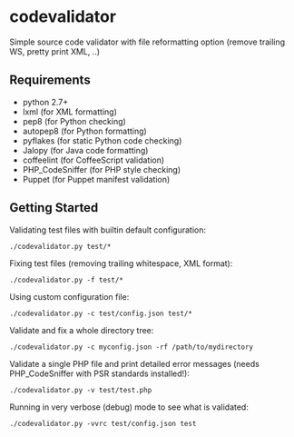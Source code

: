 codevalidator
=============

Simple source code validator with file reformatting option (remove trailing WS, pretty print XML, ..)

Requirements
------------

* python 2.7+
* lxml (for XML formatting)
* pep8 (for Python checking)
* autopep8 (for Python formatting)
* pyflakes (for static Python code checking)
* Jalopy (for Java code formatting)
* coffeelint (for CoffeeScript validation)
* PHP_CodeSniffer (for PHP style checking)
* Puppet (for Puppet manifest validation)

Getting Started
---------------

Validating test files with builtin default configuration:

    ./codevalidator.py test/*

Fixing test files (removing trailing whitespace, XML format):

    ./codevalidator.py -f test/*

Using custom configuration file:

    ./codevalidator.py -c test/config.json test/*

Validate and fix a whole directory tree:

    ./codevalidator.py -c myconfig.json -rf /path/to/mydirectory

Validate a single PHP file and print detailed error messages (needs PHP_CodeSniffer with PSR standards installed!):

    ./codevalidator.py -v test/test.php

Running in very verbose (debug) mode to see what is validated:

    ./codevalidator.py -vvrc test/config.json test


